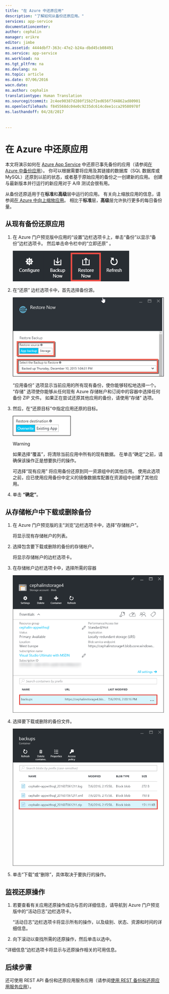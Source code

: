 ```yaml
---
title: "在 Azure 中还原应用"
description: "了解如何从备份还原应用。"
services: app-service
documentationcenter: 
author: cephalin
manager: erikre
editor: jimbe
ms.assetid: 4444dbf7-363c-47e2-b24a-dbd45cb08491
ms.service: app-service
ms.workload: na
ms.tgt_pltfrm: na
ms.devlang: na
ms.topic: article
ms.date: 07/06/2016
wacn.date: 
ms.author: cephalin
translationtype: Human Translation
ms.sourcegitcommit: 2c4ee90387d280f15b2f2ed656f7d4862ad80901
ms.openlocfilehash: f845568dc04e0c9235dc614cdee1cca29580978f
ms.lasthandoff: 04/28/2017


---
```

# <a name="restore-an-app-in-azure"></a>在 Azure 中还原应用
本文将演示如何在 [Azure App Service](../app-service/app-service-value-prop-what-is.md) 中还原已事先备份的应用（请参阅[在 Azure 中备份应用](web-sites-backup.md)）。 你可以根据需要将应用及其链接的数据库（SQL 数据库或 MySQL）还原到以前的状态，或者基于原始应用的备份之一创建新的应用。 创建与最新版本并行运行的新应用对于 A/B 测试会很有用。

从备份还原适用于在**标准**和**高级**层中运行的应用。 有关向上缩放应用的信息，请参阅[在 Azure 中向上缩放应用](web-sites-scale.md)。 相比于**标准**层，**高级**层允许执行更多的每日备份量。

## <a name="PreviousBackup"></a> 从现有备份还原应用
1. 在 Azure 门户预览版中应用的“设置”边栏选项卡上，单击“备份”以显示“备份”边栏选项卡。 然后单击命令栏中的“立即还原”  。

    ![选择“立即还原”][ChooseRestoreNow]
2. 在“还原”  边栏选项卡中，首先选择备份源。

    ![](./media/web-sites-restore/021ChooseSource.png)

    “应用备份”  选项显示当前应用的所有现有备份，使你能够轻松地选择一个。
    “存储”  选项使你能够从任何现有 Azure 存储帐户和订阅中的容器中选择任何备份 ZIP 文件。
    如果正在尝试还原其他应用的备份，请使用“存储”  选项。
3. 然后，在“还原目标”中指定应用还原的目标。

    ![](./media/web-sites-restore/022ChooseDestination.png)

    > [!WARNING]
    > 如果选择“覆盖”，将清除当前应用中所有的现有数据。 在单击“确定”之前，请确保该操作正是想要执行的操作。
    > 
    > 

    可选择“现有应用”  将应用备份还原到同一资源组中的其他应用。 使用此选项之前，应已使用应用备份中定义的镜像数据库配置在资源组中创建了其他应用。
4. 单击 **“确定”**。

## <a name="StorageAccount"></a> 从存储帐户中下载或删除备份
1. 在 Azure 门户预览版的主“浏览”边栏选项卡中，选择“存储帐户”。

    将显示现有存储帐户的列表。
2. 选择包含要下载或删除的备份的存储帐户。

    将显示存储帐户的边栏选项卡。
3. 在存储帐户边栏选项卡中，选择所需的容器

    ![查看容器][ViewContainers]
4. 选择要下载或删除的备份文件。

    ![ViewContainers](./media/web-sites-restore/03ViewFiles.png)
5. 单击“下载”或“删除”，具体取决于要执行的操作。  

## <a name="OperationLogs"></a> 监视还原操作
1. 若要查看有关应用还原操作成功与否的详细信息，请导航到 Azure 门户预览版中的“活动日志”边栏选项卡。

    “活动日志”边栏选项卡将显示所有的操作，以及级别、状态、资源和时间的详细信息。
2. 向下滚动以查找所需的还原操作，然后单击以选中。

“详细信息”边栏选项卡将显示与还原操作相关的可用信息。

## <a name="next-steps"></a>后续步骤
还可使用 REST API 备份和还原应用服务应用（请参阅[使用 REST 备份和还原应用服务应用](websites-csm-backup.md)）。

<!-- IMAGES -->
[ChooseRestoreNow]: ./media/web-sites-restore/02ChooseRestoreNow.png
[ViewContainers]: ./media/web-sites-restore/03ViewContainers.png
[StorageAccountFile]: ./media/web-sites-restore/02StorageAccountFile.png
[BrowseCloudStorage]: ./media/web-sites-restore/03BrowseCloudStorage.png
[StorageAccountFileSelected]: ./media/web-sites-restore/04StorageAccountFileSelected.png
[ChooseRestoreSettings]: ./media/web-sites-restore/05ChooseRestoreSettings.png
[ChooseDBServer]: ./media/web-sites-restore/06ChooseDBServer.png
[RestoreToNewSQLDB]: ./media/web-sites-restore/07RestoreToNewSQLDB.png
[NewSQLDBConfig]: ./media/web-sites-restore/08NewSQLDBConfig.png
[RestoredContosoWebSite]: ./media/web-sites-restore/09RestoredContosoWebSite.png
[DashboardOperationLogsLink]: ./media/web-sites-restore/10DashboardOperationLogsLink.png
[ManagementServicesOperationLogsList]: ./media/web-sites-restore/11ManagementServicesOperationLogsList.png
[DetailsButton]: ./media/web-sites-restore/12DetailsButton.png
[OperationDetails]: ./media/web-sites-restore/13OperationDetails.png

